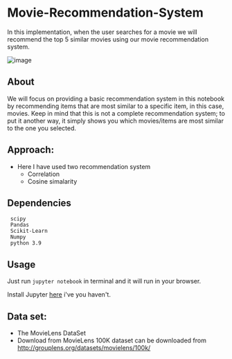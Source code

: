 # Movie-Recommendation-System

In this implementation, when the user searches for a movie we will recommend the top 5 similar movies using our movie recommendation system.

![image](https://user-images.githubusercontent.com/86415241/145664296-1cdc0712-dc89-442c-ad51-845355237514.png)

## About
We will focus on providing a basic recommendation system in this notebook by recommending items that are most similar to a specific item, in this case, movies. Keep in mind that this is not a complete recommendation system; to put it another way, it simply shows you which movies/items are most similar to the one you selected.

## Approach:
- Here I have used two recommendation system
  - Correlation 
  - Cosine simalarity 
 

## Dependencies
``` 
 scipy
 Pandas
 Scikit-Learn
 Numpy
 python 3.9
 ```
## Usage

Just run `jupyter notebook` in terminal and it will run in your browser.

Install Jupyter [here](http://jupyter.readthedocs.io/en/latest/install.html) i've you haven't.


## Data set:
- The MovieLens DataSet 
- Download from  MovieLens 100K dataset can be downloaded from http://grouplens.org/datasets/movielens/100k/
